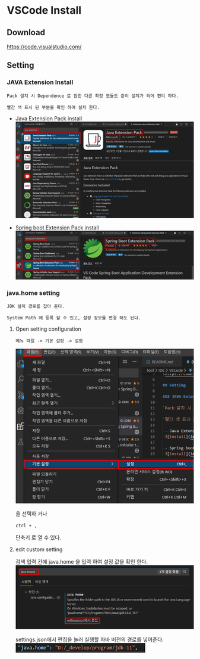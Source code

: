 # VSCode Install

## Download

<https://code.visualstudio.com/>

## Setting

### JAVA Extension Install

`Pack 설치 시 Dependence 로 잡힌 다른 확장 모듈도 같이 설치가 되어 편리 하다.`

`빨간 색 표시 된 부분을 확인 하여 설치 한다.`

 - Java Extension Pack install
 ![install](images/vscode_java_extension.png)

 - Spring boot Extension Pack install
 ![install](images/vscode_spring_boot_extension.png)

### java.home setting

`JDK 설치 경로를 잡아 준다.`

`System Path 에 등록 할 수 있고, 설정 정보를 변경 해도 된다.`

1. Open setting configuration

    ```
    메뉴 파일 -> 기본 설정 -> 설정
    ```

    ![setting](images/vscode_setting_menu.png)

    을 선택하 거나

    ```
    ctrl + ,
    ```

    단축키 로 열 수 있다.

2. edit custom setting

    검색 입력 칸에 java.home 을 입력 하여 설정 값을 확인 한다.
    ![setting](images/vscode_setting.png)

    settings.json에서 편집을 눌러 실행할 자바 버전의 경로를 넣어준다.
    ![setting](images/vscode_setting_javahome.png)

